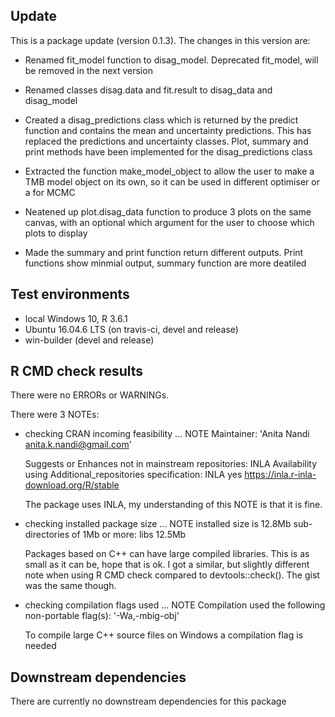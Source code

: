 ## Update
This is a package update (version 0.1.3). The changes in this version are:

* Renamed fit_model function to disag_model. Deprecated fit_model, will be removed in the next version

* Renamed classes disag.data and fit.result to disag_data and disag_model

* Created a disag_predictions class which is returned by the predict function and contains the 
  mean and uncertainty predictions. This has replaced the predictions and uncertainty classes. 
  Plot, summary and print methods have been implemented for the disag_predictions class

* Extracted the function make_model_object to allow the user to make a TMB model object on its own, 
  so it can be used in different optimiser or a for MCMC
  
* Neatened up plot.disag_data function to produce 3 plots on the same canvas, with an optional which 
  argument for the user to choose which plots to display

* Made the summary and print function return different outputs. Print functions show minmial output, 
  summary function are more deatiled

## Test environments
* local Windows 10, R 3.6.1
* Ubuntu 16.04.6 LTS (on travis-ci, devel and release) 
* win-builder (devel and release)

## R CMD check results
There were no ERRORs or WARNINGs. 

There were 3 NOTEs:

* checking CRAN incoming feasibility ... NOTE
  Maintainer: 'Anita Nandi <anita.k.nandi@gmail.com>'

  Suggests or Enhances not in mainstream repositories:
    INLA
  Availability using Additional_repositories specification:
    INLA   yes   https://inla.r-inla-download.org/R/stable

  The package uses INLA, my understanding of this NOTE is that it is fine.

* checking installed package size ... NOTE
    installed size is 12.8Mb
    sub-directories of 1Mb or more:
      libs  12.5Mb

  Packages based on C++ can have large compiled libraries. This is as small as it can be, hope that is ok. I got a similar, but slightly different note when using R CMD check compared to devtools::check(). The gist was the same though.

* checking compilation flags used ... NOTE
  Compilation used the following non-portable flag(s):
    '-Wa,-mbig-obj'
    
  To compile large C++ source files on Windows a compilation flag is needed

## Downstream dependencies
There are currently no downstream dependencies for this package